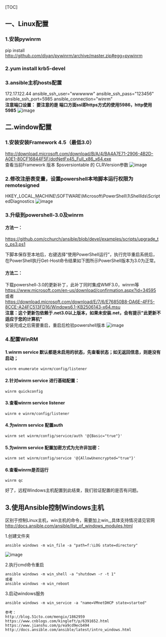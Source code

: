 [TOC]
## 一、Linux配置
### 1.安装pywinrm
pip install http://github.com/diyan/pywinrm/archive/master.zip#egg=pywinrm
### 2.yum install krb5-devel    
### 3.ansible主机hosts配置
172.17.122.44 ansible_ssh_user="wwwwww" ansible_ssh_pass="123456" ansible_ssh_port=5985 ansible_connection="winrm"  
**注意端口设置：  要注意的是 端口方面ssl即https方式的使用5986，http使用5985**
![image](http://img1.ph.126.net/EROqF0f2CA778yduPFOnOQ==/1862801395971472390.png)

## 二.window配置
### 1.安装安装Framework 4.5（最低3.0）
http://download.microsoft.com/download/B/A/4/BA4A7E71-2906-4B2D-A0E1-80CF16844F5F/dotNetFx45_Full_x86_x64.exe  
查看当前Framework 版本
$psversiontable 的 CLRVersion参数
![image](http://img2.ph.126.net/GTVmFDcY46N_aJ9P0ooA2A==/6597356739193756253.png)

### 2.修改注册表变量，设置powershell本地脚本运行权限为remotesigned
HKEY_LOCAL_MACHINE\SOFTWARE\Microsoft\PowerShell\1\ShellIds\ScriptedDiagnostics
![image](http://img0.ph.126.net/eCezKnfHxqMzAxQNHqBb4g==/6597535959588803577.png)

### 3.升级到powershell-3.0及winrm
#### 方法一：
https://github.com/cchurch/ansible/blob/devel/examples/scripts/upgrade_to_ps3.ps1    

下脚本保存至本地后，右键选择“使用PowerShell运行”，执行完毕重启系统后，在PowerShell执行Get-Host命令结果如下图所示PowerShell版本为3.0为正常。 
#### 方法二：
下载powershell-3.0的更新补丁，此补丁同时集成WMF3.0，winrm等  
https://www.microsoft.com/en-us/download/confirmation.aspx?id=34595  
或者  
https://download.microsoft.com/download/E/7/6/E76850B8-DA6E-4FF5-8CCE-A24FC513FD16/Windows6.1-KB2506143-x64.msu  
**注意：这个更新包依赖于.net3.0以上版本，如果未安装.net，会有提示"此更新不适应于您的计算机"**  
安装完成之后需要重启，重启后检验powershell版本
![image](http://img2.ph.126.net/95daJmvTWdX3nP4mTGy-uw==/6597539258123686904.png)

### 4.配置WinRM
#### 1.winrm service 默认都是未启用的状态，先查看状态；如无返回信息，则是没有启动；
```
winrm enumerate winrm/config/listener
```
#### 2.针对winrm service 进行基础配置：
```
winrm quickconfig
``` 

#### 3.查看winrm service listener
```
winrm e winrm/config/listener
```
#### 4.为winrm service 配置auth
```
winrm set winrm/config/service/auth '@{Basic="true"}'
``` 
#### 5.为winrm service 配置加密方式为允许非加密：
```
winrm set winrm/config/service '@{AllowUnencrypted="true"}'
```
#### 6.查看winrm是否运行
```
winrm qc
```
好了，远程Windows主机配置到此结束，我们验证配置的是否有问题。



## 3.使用Ansible控制Windows主机
区别于控制Linux主机，win主机的命令，需要加上win_,具体支持情况请见官网  
http://docs.ansible.com/ansible/list_of_windows_modules.html


1.创建文件夹
```
ansible windows -m win_file -a "path=f:\LOG state=directory"
```
![image](http://img1.ph.126.net/APcBZQJeFbeK6moj56-f6A==/1284088843774079371.png)

2.执行cmd命令重启
```
ansible windows -m win_shell -a "shutdown -r -t 1"
或者
ansible windows -m win_reboot
```
3.启动windows服务
```
ansible windows -m win_service -a "name=VMnetDHCP state=started"
```

```
参考：  
http://blog.51cto.com/mengix/1862959
https://www.cnblogs.com/kingleft/p/6391652.html
https://www.jianshu.com/p/ea9cd9ecb494
http://docs.ansible.com/ansible/latest/intro_windows.html
```
